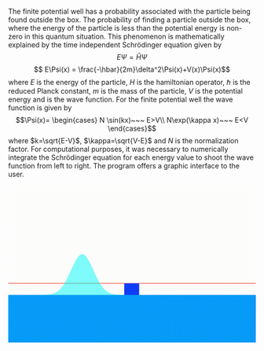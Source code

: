 The finite potential well has a probability associated with the particle being found outside the box. The probability of finding a particle outside the box, where the energy of the particle is less than the potential energy is non-zero in this quantum situation. This phenomenon is mathematically explained by the time independent Schrödinger equation given by
$$	E\Psi = \hat{H}\Psi$$
$$ E\Psi(x) = \frac{-\hbar}{2m}\delta^2\Psi(x)+V(x)\Psi(x)$$
where $E$ is the energy of the particle, $H$ is the hamiltonian operator, $\hbar$ is the reduced Planck constant, $m$ is the mass of the particle, $V$ is the potential energy and is the wave function. For the finite potential well the wave function is given by
$$\Psi(x)=
\begin{cases}
	N \sin(kx)~~~ E>V\\
	N\exp(\kappa x)~~~ E<V	
\end{cases}$$
where $k=\sqrt{E-V}$, $\kappa=\sqrt{V-E}$ and $N$ is the normalization factor. For computational purposes, it was necessary to numerically integrate the Schrödinger equation for each energy value to shoot the wave function from left to right. The program offers a graphic interface to the user.

![alt text](https://github.com/mintuchiha/scatterWave/blob/master/ScatterWave_mov.gif "Scatter Wave Animation")